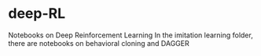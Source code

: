 # deep-RL
Notebooks on Deep Reinforcement Learning
In the imitation learning folder, there are notebooks on behavioral cloning and DAGGER  

